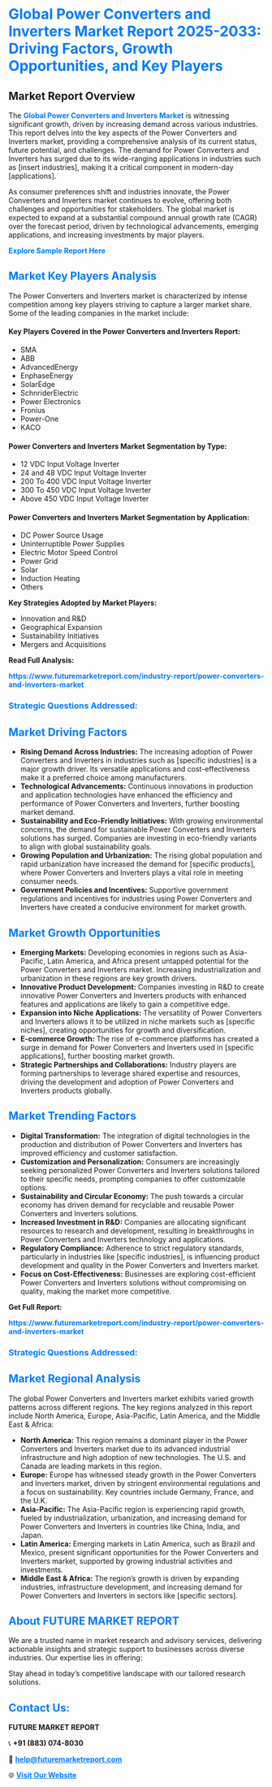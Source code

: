 <h1 style="color: #007BFF;">Global Power Converters and Inverters Market Report 2025-2033: Driving Factors, Growth Opportunities, and Key Players</h1>

<section id="overview">
<h2>Market Report Overview</h2>
<p>The <a href="https://www.futuremarketreport.com/industry-report/power-converters-and-inverters-market" style="color: #007BFF; text-decoration: none;"><strong>Global Power Converters and Inverters Market</strong></a> is witnessing significant growth, driven by increasing demand across various industries. This report delves into the key aspects of the Power Converters and Inverters market, providing a comprehensive analysis of its current status, future potential, and challenges. The demand for Power Converters and Inverters has surged due to its wide-ranging applications in industries such as [insert industries], making it a critical component in modern-day [applications].</p>
<p>As consumer preferences shift and industries innovate, the Power Converters and Inverters market continues to evolve, offering both challenges and opportunities for stakeholders. The global market is expected to expand at a substantial compound annual growth rate (CAGR) over the forecast period, driven by technological advancements, emerging applications, and increasing investments by major players.</p>
</section>

<section id="overview">
<p><a href="https://www.futuremarketreport.com/request-sample/reportId=102685" style="color: #007BFF; text-decoration: none;"><strong>Explore Sample Report Here</strong></a></p>
</section>

<section id="key-players">
<h2 style="color: #007BFF;">Market Key Players Analysis</h2>
<p>The Power Converters and Inverters market is characterized by intense competition among key players striving to capture a larger market share. Some of the leading companies in the market include:</p>
<h4>Key Players Covered in the Power Converters and Inverters Report:</h4>
<ul><li>SMA</li><li>ABB</li><li>AdvancedEnergy</li><li>EnphaseEnergy</li><li>SolarEdge</li><li>SchnriderElectric</li><li>Power Electronics</li><li>Fronius</li><li>Power-One</li><li>KACO</li></ul>
<h4>Power Converters and Inverters Market Segmentation by Type:</h4>
<ul><li>12 VDC Input Voltage Inverter</li><li>24 and 48 VDC Input Voltage Inverter</li><li>200 To 400 VDC Input Voltage Inverter</li><li>300 To 450 VDC Input Voltage Inverter</li><li>Above 450 VDC Input Voltage Inverter</li></ul>

<h4>Power Converters and Inverters Market Segmentation by Application:</h4>
<ul><li>DC Power Source Usage</li><li>Uninterruptible Power Supplies</li><li>Electric Motor Speed Control</li><li>Power Grid</li><li>Solar</li><li>Induction Heating</li><li>Others</li></ul>
<p><strong>Key Strategies Adopted by Market Players:</strong></p>
<ul>
<li>Innovation and R&D</li>
<li>Geographical Expansion</li>
<li>Sustainability Initiatives</li>
<li>Mergers and Acquisitions</li>
</ul>
</section>

<section>
<p><strong>Read Full Analysis: </strong></p><a href="https://www.futuremarketreport.com/industry-report/power-converters-and-inverters-market" style="color: #007BFF; text-decoration: none;"><strong>https://www.futuremarketreport.com/industry-report/power-converters-and-inverters-market</strong></a>
<h3 style="color: #007BFF;">Strategic Questions Addressed:</h3>
</section>

<section id="driving-factors">
<h2 style="color: #007BFF;">Market Driving Factors</h2>
<ul>
<li><strong>Rising Demand Across Industries:</strong> The increasing adoption of Power Converters and Inverters in industries such as [specific industries] is a major growth driver. Its versatile applications and cost-effectiveness make it a preferred choice among manufacturers.</li>
<li><strong>Technological Advancements:</strong> Continuous innovations in production and application technologies have enhanced the efficiency and performance of Power Converters and Inverters, further boosting market demand.</li>
<li><strong>Sustainability and Eco-Friendly Initiatives:</strong> With growing environmental concerns, the demand for sustainable Power Converters and Inverters solutions has surged. Companies are investing in eco-friendly variants to align with global sustainability goals.</li>
<li><strong>Growing Population and Urbanization:</strong> The rising global population and rapid urbanization have increased the demand for [specific products], where Power Converters and Inverters plays a vital role in meeting consumer needs.</li>
<li><strong>Government Policies and Incentives:</strong> Supportive government regulations and incentives for industries using Power Converters and Inverters have created a conducive environment for market growth.</li>
</ul>
</section>

<section id="growth-opportunities">
<h2 style="color: #007BFF;">Market Growth Opportunities</h2>
<ul>
<li><strong>Emerging Markets:</strong> Developing economies in regions such as Asia-Pacific, Latin America, and Africa present untapped potential for the Power Converters and Inverters market. Increasing industrialization and urbanization in these regions are key growth drivers.</li>
<li><strong>Innovative Product Development:</strong> Companies investing in R&D to create innovative Power Converters and Inverters products with enhanced features and applications are likely to gain a competitive edge.</li>
<li><strong>Expansion into Niche Applications:</strong> The versatility of Power Converters and Inverters allows it to be utilized in niche markets such as [specific niches], creating opportunities for growth and diversification.</li>
<li><strong>E-commerce Growth:</strong> The rise of e-commerce platforms has created a surge in demand for Power Converters and Inverters used in [specific applications], further boosting market growth.</li>
<li><strong>Strategic Partnerships and Collaborations:</strong> Industry players are forming partnerships to leverage shared expertise and resources, driving the development and adoption of Power Converters and Inverters products globally.</li>
</ul>
</section>

<section id="trending-factors">
<h2 style="color: #007BFF;">Market Trending Factors</h2>
<ul>
<li><strong>Digital Transformation:</strong> The integration of digital technologies in the production and distribution of Power Converters and Inverters has improved efficiency and customer satisfaction.</li>
<li><strong>Customization and Personalization:</strong> Consumers are increasingly seeking personalized Power Converters and Inverters solutions tailored to their specific needs, prompting companies to offer customizable options.</li>
<li><strong>Sustainability and Circular Economy:</strong> The push towards a circular economy has driven demand for recyclable and reusable Power Converters and Inverters solutions.</li>
<li><strong>Increased Investment in R&D:</strong> Companies are allocating significant resources to research and development, resulting in breakthroughs in Power Converters and Inverters technology and applications.</li>
<li><strong>Regulatory Compliance:</strong> Adherence to strict regulatory standards, particularly in industries like [specific industries], is influencing product development and quality in the Power Converters and Inverters market.</li>
<li><strong>Focus on Cost-Effectiveness:</strong> Businesses are exploring cost-efficient Power Converters and Inverters solutions without compromising on quality, making the market more competitive.</li>
</ul>
</section>

<section>
<p><strong>Get Full Report: </strong></p><a href="https://www.futuremarketreport.com/industry-report/power-converters-and-inverters-market" style="color: #007BFF; text-decoration: none;"><strong>https://www.futuremarketreport.com/industry-report/power-converters-and-inverters-market</strong></a>
<h3 style="color: #007BFF;">Strategic Questions Addressed:</h3>
</section>


<section id="regional-analysis">
<h2 style="color: #007BFF;">Market Regional Analysis</h2>
<p>The global Power Converters and Inverters market exhibits varied growth patterns across different regions. The key regions analyzed in this report include North America, Europe, Asia-Pacific, Latin America, and the Middle East & Africa:</p>
<ul>
<li><strong>North America:</strong> This region remains a dominant player in the Power Converters and Inverters market due to its advanced industrial infrastructure and high adoption of new technologies. The U.S. and Canada are leading markets in this region.</li>
<li><strong>Europe:</strong> Europe has witnessed steady growth in the Power Converters and Inverters market, driven by stringent environmental regulations and a focus on sustainability. Key countries include Germany, France, and the U.K.</li>
<li><strong>Asia-Pacific:</strong> The Asia-Pacific region is experiencing rapid growth, fueled by industrialization, urbanization, and increasing demand for Power Converters and Inverters in countries like China, India, and Japan.</li>
<li><strong>Latin America:</strong> Emerging markets in Latin America, such as Brazil and Mexico, present significant opportunities for the Power Converters and Inverters market, supported by growing industrial activities and investments.</li>
<li><strong>Middle East & Africa:</strong> The region’s growth is driven by expanding industries, infrastructure development, and increasing demand for Power Converters and Inverters in sectors like [specific sectors].</li>
</ul>
</section>

<footer>
<h2 style="color: #007BFF;">About FUTURE MARKET REPORT</h2>
<p>We are a trusted name in market research and advisory services, delivering actionable insights and strategic support to businesses across diverse industries. Our expertise lies in offering:</p>

<p>Stay ahead in today’s competitive landscape with our tailored research solutions.</p>

<h2 style="color: #007BFF;">Contact Us:</h2>
<p><strong>FUTURE MARKET REPORT</strong></p>
<p>📞 <strong>+91 (883) 074-8030</strong></p>
<p>📧 <strong><a href="mailto:help@futuremarketreport.com" style="color: #007BFF;">help@futuremarketreport.com</a></strong></p>
<p>🌐 <strong><a href="https://www.futuremarketreport.com/" style="color: #007BFF;">Visit Our Website</a></strong></p>
</footer>